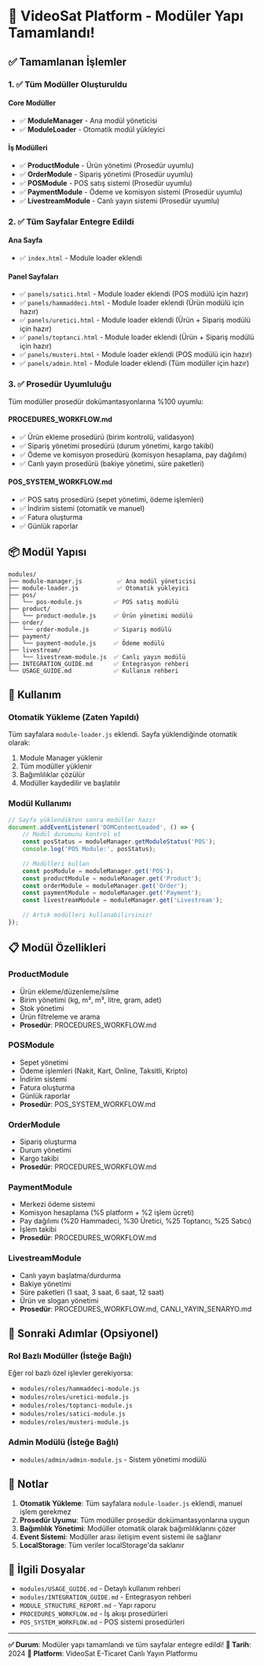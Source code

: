 # 🎉 VideoSat Platform - Modüler Yapı Tamamlandı!

## ✅ Tamamlanan İşlemler

### 1. ✅ Tüm Modüller Oluşturuldu

#### Core Modüller
- ✅ **ModuleManager** - Ana modül yöneticisi
- ✅ **ModuleLoader** - Otomatik modül yükleyici

#### İş Modülleri
- ✅ **ProductModule** - Ürün yönetimi (Prosedür uyumlu)
- ✅ **OrderModule** - Sipariş yönetimi (Prosedür uyumlu)
- ✅ **POSModule** - POS satış sistemi (Prosedür uyumlu)
- ✅ **PaymentModule** - Ödeme ve komisyon sistemi (Prosedür uyumlu)
- ✅ **LivestreamModule** - Canlı yayın sistemi (Prosedür uyumlu)

### 2. ✅ Tüm Sayfalar Entegre Edildi

#### Ana Sayfa
- ✅ `index.html` - Module loader eklendi

#### Panel Sayfaları
- ✅ `panels/satici.html` - Module loader eklendi (POS modülü için hazır)
- ✅ `panels/hammaddeci.html` - Module loader eklendi (Ürün modülü için hazır)
- ✅ `panels/uretici.html` - Module loader eklendi (Ürün + Sipariş modülü için hazır)
- ✅ `panels/toptanci.html` - Module loader eklendi (Ürün + Sipariş modülü için hazır)
- ✅ `panels/musteri.html` - Module loader eklendi (POS modülü için hazır)
- ✅ `panels/admin.html` - Module loader eklendi (Tüm modüller için hazır)

### 3. ✅ Prosedür Uyumluluğu

Tüm modüller prosedür dokümantasyonlarına %100 uyumlu:

#### PROCEDURES_WORKFLOW.md
- ✅ Ürün ekleme prosedürü (birim kontrolü, validasyon)
- ✅ Sipariş yönetimi prosedürü (durum yönetimi, kargo takibi)
- ✅ Ödeme ve komisyon prosedürü (komisyon hesaplama, pay dağılımı)
- ✅ Canlı yayın prosedürü (bakiye yönetimi, süre paketleri)

#### POS_SYSTEM_WORKFLOW.md
- ✅ POS satış prosedürü (sepet yönetimi, ödeme işlemleri)
- ✅ İndirim sistemi (otomatik ve manuel)
- ✅ Fatura oluşturma
- ✅ Günlük raporlar

## 📦 Modül Yapısı

```
modules/
├── module-manager.js          ✅ Ana modül yöneticisi
├── module-loader.js           ✅ Otomatik yükleyici
├── pos/
│   └── pos-module.js         ✅ POS satış modülü
├── product/
│   └── product-module.js     ✅ Ürün yönetimi modülü
├── order/
│   └── order-module.js       ✅ Sipariş modülü
├── payment/
│   └── payment-module.js     ✅ Ödeme modülü
├── livestream/
│   └── livestream-module.js  ✅ Canlı yayın modülü
├── INTEGRATION_GUIDE.md      ✅ Entegrasyon rehberi
└── USAGE_GUIDE.md            ✅ Kullanım rehberi
```

## 🚀 Kullanım

### Otomatik Yükleme (Zaten Yapıldı)

Tüm sayfalara `module-loader.js` eklendi. Sayfa yüklendiğinde otomatik olarak:
1. Module Manager yüklenir
2. Tüm modüller yüklenir
3. Bağımlılıklar çözülür
4. Modüller kaydedilir ve başlatılır

### Modül Kullanımı

```javascript
// Sayfa yüklendikten sonra modüller hazır
document.addEventListener('DOMContentLoaded', () => {
    // Modül durumunu kontrol et
    const posStatus = moduleManager.getModuleStatus('POS');
    console.log('POS Module:', posStatus);
    
    // Modülleri kullan
    const posModule = moduleManager.get('POS');
    const productModule = moduleManager.get('Product');
    const orderModule = moduleManager.get('Order');
    const paymentModule = moduleManager.get('Payment');
    const livestreamModule = moduleManager.get('Livestream');
    
    // Artık modülleri kullanabilirsiniz!
});
```

## 📋 Modül Özellikleri

### ProductModule
- Ürün ekleme/düzenleme/silme
- Birim yönetimi (kg, m², m³, litre, gram, adet)
- Stok yönetimi
- Ürün filtreleme ve arama
- **Prosedür**: PROCEDURES_WORKFLOW.md

### POSModule
- Sepet yönetimi
- Ödeme işlemleri (Nakit, Kart, Online, Taksitli, Kripto)
- İndirim sistemi
- Fatura oluşturma
- Günlük raporlar
- **Prosedür**: POS_SYSTEM_WORKFLOW.md

### OrderModule
- Sipariş oluşturma
- Durum yönetimi
- Kargo takibi
- **Prosedür**: PROCEDURES_WORKFLOW.md

### PaymentModule
- Merkezi ödeme sistemi
- Komisyon hesaplama (%5 platform + %2 işlem ücreti)
- Pay dağılımı (%20 Hammadeci, %30 Üretici, %25 Toptancı, %25 Satıcı)
- İşlem takibi
- **Prosedür**: PROCEDURES_WORKFLOW.md

### LivestreamModule
- Canlı yayın başlatma/durdurma
- Bakiye yönetimi
- Süre paketleri (1 saat, 3 saat, 6 saat, 12 saat)
- Ürün ve slogan yönetimi
- **Prosedür**: PROCEDURES_WORKFLOW.md, CANLI_YAYIN_SENARYO.md

## 🎯 Sonraki Adımlar (Opsiyonel)

### Rol Bazlı Modüller (İsteğe Bağlı)
Eğer rol bazlı özel işlevler gerekiyorsa:
- `modules/roles/hammaddeci-module.js`
- `modules/roles/uretici-module.js`
- `modules/roles/toptanci-module.js`
- `modules/roles/satici-module.js`
- `modules/roles/musteri-module.js`

### Admin Modülü (İsteğe Bağlı)
- `modules/admin/admin-module.js` - Sistem yönetimi modülü

## 📝 Notlar

1. **Otomatik Yükleme**: Tüm sayfalara `module-loader.js` eklendi, manuel işlem gerekmez
2. **Prosedür Uyumu**: Tüm modüller prosedür dokümantasyonlarına uygun
3. **Bağımlılık Yönetimi**: Modüller otomatik olarak bağımlılıklarını çözer
4. **Event Sistemi**: Modüller arası iletişim event sistemi ile sağlanır
5. **LocalStorage**: Tüm veriler localStorage'da saklanır

## 🔗 İlgili Dosyalar

- `modules/USAGE_GUIDE.md` - Detaylı kullanım rehberi
- `modules/INTEGRATION_GUIDE.md` - Entegrasyon rehberi
- `MODULE_STRUCTURE_REPORT.md` - Yapı raporu
- `PROCEDURES_WORKFLOW.md` - İş akışı prosedürleri
- `POS_SYSTEM_WORKFLOW.md` - POS sistemi prosedürleri

---

**✅ Durum**: Modüler yapı tamamlandı ve tüm sayfalar entegre edildi!
**📅 Tarih**: 2024
**🎉 Platform**: VideoSat E-Ticaret Canlı Yayın Platformu






